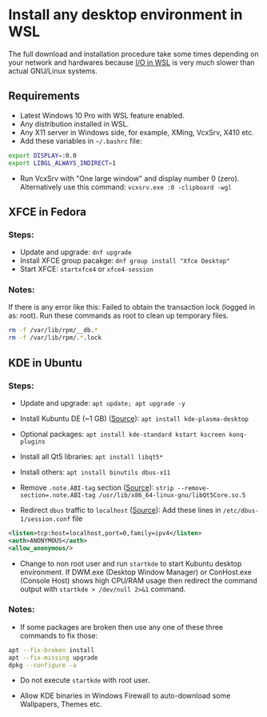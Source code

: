 # Install any desktop environment in WSL

The full download and installation procedure take some times depending on
your network and hardwares because [I/O in WSL](https://github.com/Microsoft/WSL/issues/873)
is very much slower than actual GNU/Linux systems. 

## Requirements

* Latest Windows 10 Pro with WSL feature enabled.
* Any distribution installed in WSL.
* Any X11 server in Windows side, for example, XMing, VcxSrv, X410 etc.
* Add these variables in `~/.bashrc` file: 

```bash
export DISPLAY=:0.0
export LIBGL_ALWAYS_INDIRECT=1
```

* Run VcxSrv with "One large window" and display number 0 (zero).
Alternatively use this command: `vcxsrv.exe :0 -clipboard -wgl` 

## XFCE in Fedora

### Steps:

* Update and upgrade: `dnf upgrade`
* Install XFCE group pacakge: `dnf group install "Xfce Desktop"`
* Start XFCE: `startxfce4` or `xfce4-session`

### Notes:

If there is any error like this:
Failed to obtain the transaction lock (logged in as: root).
Run these commands as root to clean up temporary files.

```bash
rm -f /var/lib/rpm/__db.*
rm -f /var/lib/rpm/.*.lock
```

## KDE in Ubuntu

### Steps:

* Update and upgrade: `apt update; apt upgrade -y` 

* Install Kubuntu DE (~1 GB) ([Source](https://wiki.debian.org/KDE)):
`apt install kde-plasma-desktop` 

* Optional packages: `apt install kde-standard kstart kscreen konq-plugins` 

* Install all Qt5 libraries: `apt install libqt5*` 

* Install others: `apt install binutils dbus-x11` 

* Remove `.note.ABI-tag` section ([Source](https://github.com/Microsoft/WSL/issues/3023)):
`strip --remove-section=.note.ABI-tag /usr/lib/x86_64-linux-gnu/libQt5Core.so.5` 

* Redirect `dbus` traffic to `localhost` ([Source](https://github.com/QMonkey/wsl-tutorial)):
Add these lines in `/etc/dbus-1/session.conf` file 

```xml
<listen>tcp:host=localhost,port=0,family=ipv4</listen>
<auth>ANONYMOUS</auth>
<allow_anonymous/>
```

* Change to non root user and run `startkde` to start Kubuntu desktop environment.
If DWM.exe (Desktop Window Manager) or ConHost.exe (Console Host)
shows high CPU/RAM usage then redirect the command output with `startkde > /dev/null 2>&1` command. 

### Notes:

* If some packages are broken then use any one of these three commands to fix those: 

```bash
apt --fix-broken install
apt --fix-missing upgrade
dpkg --configure -a
```

* Do not execute `startkde` with root user. 

* Allow KDE binaries in Windows Firewall to auto-download some Wallpapers, Themes etc. 


